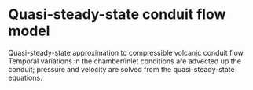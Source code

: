 # Quasi-steady-state conduit flow model

Quasi-steady-state approximation to compressible volcanic conduit flow. Temporal variations in the chamber/inlet conditions are advected up the conduit; pressure and velocity are solved from the quasi-steady-state equations.
